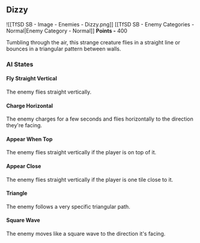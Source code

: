 ## Dizzy
![[TfSD SB - Image - Enemies - Dizzy.png]]
[[TfSD SB - Enemy Categories - Normal|Enemy Category - Normal]]
**Points -** 400

Tumbling through the air, this strange creature flies in a straight line or bounces in a triangular pattern between walls.
### AI States
#### Fly Straight Vertical
The enemy flies straight vertically.
#### Charge Horizontal
The enemy charges for a few seconds and flies horizontally to the direction they're facing.
#### Appear When Top
The enemy flies straight vertically if the player is on top of it.
#### Appear Close
The enemy flies straight vertically if the player is one tile close to it.
#### Triangle
The enemy follows a very specific triangular path.
#### Square Wave
The enemy moves like a square wave to the direction it's facing.